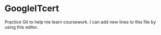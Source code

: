 # GoogleITcert
Practice Git to help me learn coursework.
I can add new lines to this file by using this editor.

